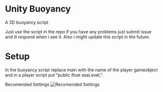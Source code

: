 # Unity Buoyancy
A 3D buoyancy script

Just use the script in the repo if you have any problems just submit issue and ill respond when i see it.
Also i might update this script in the future.

# Setup
In the buoyancy script replace main with the name of the player gameobject and in a player script put "public float seaLevel;".

Recomended Settings
![Recomended Settings](https://i.imgur.com/2yB0ljv.png)
